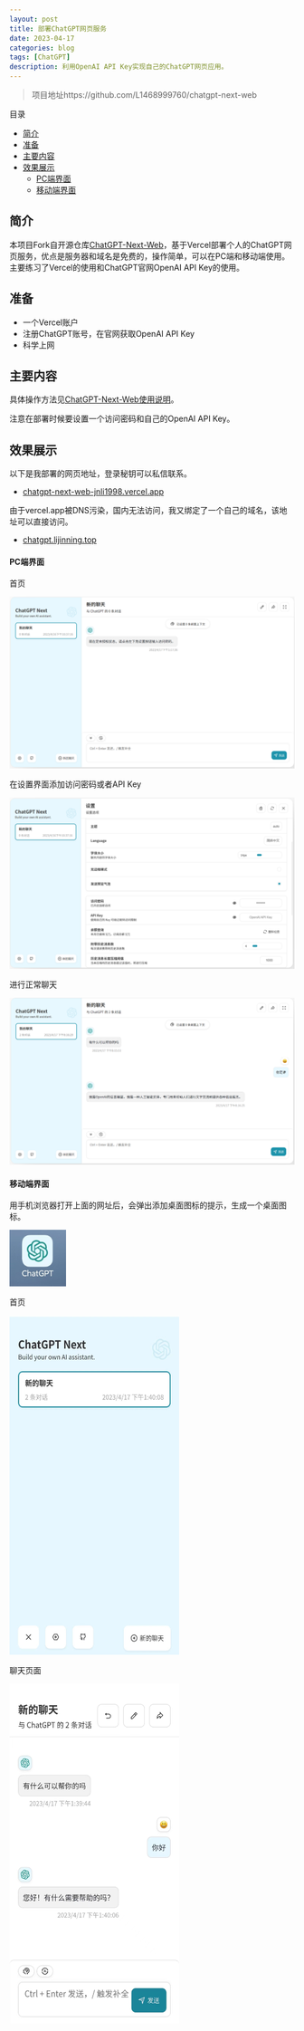 ```yaml
---
layout: post
title: 部署ChatGPT网页服务
date: 2023-04-17
categories: blog
tags: [ChatGPT]
description: 利用OpenAI API Key实现自己的ChatGPT网页应用。
---
```


> 项目地址https://github.com/L1468999760/chatgpt-next-web

目录

- [简介](#简介)
- [准备](#准备)
- [主要内容](#主要内容)
- [效果展示](#效果展示)
  - [PC端界面](#pc端界面)
  - [移动端界面](#移动端界面)

## 简介

本项目Fork自开源仓库[ChatGPT-Next-Web](https://github.com/Yidadaa/ChatGPT-Next-Web)，基于Vercel部署个人的ChatGPT网页服务，优点是服务器和域名是免费的，操作简单，可以在PC端和移动端使用。主要练习了Vercel的使用和ChatGPT官网OpenAI API Key的使用。

## 准备

+ 一个Vercel账户
+ 注册ChatGPT账号，在官网获取OpenAI API Key
+ 科学上网

## 主要内容

具体操作方法见[ChatGPT-Next-Web使用说明](https://github.com/Yidadaa/ChatGPT-Next-Web/blob/main/README_CN.md)。

注意在部署时候要设置一个访问密码和自己的OpenAI API Key。

## 效果展示

以下是我部署的网页地址，登录秘钥可以私信联系。

+ [chatgpt-next-web-jnli1998.vercel.app](https://chatgpt-next-web-jnli1998.vercel.app)

由于vercel.app被DNS污染，国内无法访问，我又绑定了一个自己的域名，该地址可以直接访问。

+ [chatgpt.lijinning.top](https://chatgpt.lijinning.top)

#### PC端界面

首页

![首页](https://raw.githubusercontent.com/L1468999760/chatgpt-next-web/main/pic/main.png)

在设置界面添加访问密码或者API Key

![设置](https://raw.githubusercontent.com/L1468999760/chatgpt-next-web/main/pic/key.png)

进行正常聊天

![聊天](https://raw.githubusercontent.com/L1468999760/chatgpt-next-web/main/pic/chatPC.png)

#### 移动端界面

用手机浏览器打开上面的网址后，会弹出添加桌面图标的提示，生成一个桌面图标。

<img src="https://raw.githubusercontent.com/L1468999760/chatgpt-next-web/main/pic/icon.jpg" width="100" height="100" />

首页

<img src="https://raw.githubusercontent.com/L1468999760/chatgpt-next-web/main/pic/start.jpg" width="300" height="600" />

聊天页面

<img src="https://raw.githubusercontent.com/L1468999760/chatgpt-next-web/main/pic/chat.jpg" width="300" height="600" />








